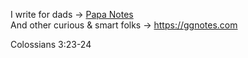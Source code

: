 I write for dads → <a href="https://papanotes.com" target="_blank">Papa Notes</a><br>
And other curious & smart folks → <a href="https://ggnotes.com" target="_blank">https://ggnotes.com</a>

Colossians 3:23-24
